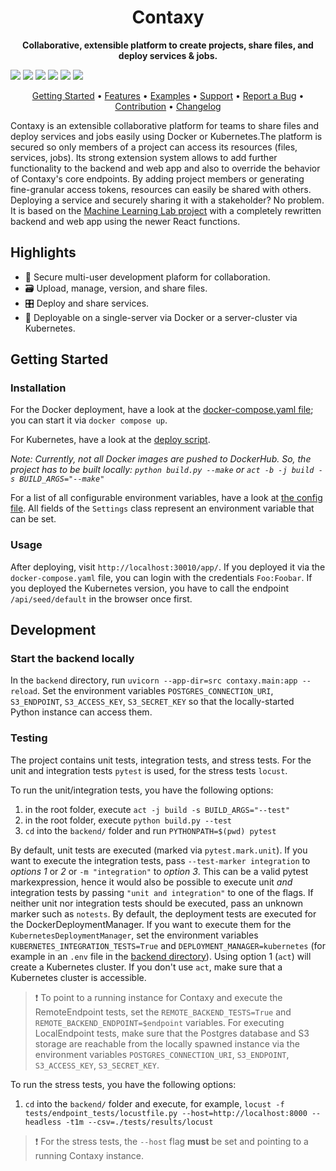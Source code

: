 <!-- markdownlint-disable MD033 MD041 -->
<h1 align="center">
    Contaxy
</h1>

<p align="center">
    <strong>Collaborative, extensible platform to create projects, share files, and deploy services & jobs.</strong>
</p>

<p>
    <a href="https://pypi.org/project/contaxy/" title="PyPi Version"><img src="https://img.shields.io/pypi/v/contaxy?color=green&style=flat"></a>
    <a href="https://pypi.org/project/contaxy/" title="Python Version"><img src="https://img.shields.io/badge/Python-3.6%2B-blue&style=flat"></a>
    <a href="https://github.com/ml-tooling/opyrator/blob/main/LICENSE" title="Project License"><img src="https://img.shields.io/badge/License-MIT-green.svg"></a>
    <a href="https://github.com/ml-tooling/contaxy/actions?query=workflow%3Abuild-pipeline" title="Build status"><img src="https://img.shields.io/github/workflow/status/ml-tooling/contaxy/build-pipeline?style=flat"></a>
    <a href="ttps://mltooling.substack.com/subscribe" title="Subscribe to newsletter"><img src="http://bit.ly/2Md9rxM"></a>
    <a href="https://twitter.com/mltooling" title="Follow on Twitter"><img src="https://img.shields.io/twitter/follow/mltooling.svg?style=social&label=Follow"></a>
</p>

<p align="center">
  <a href="#getting-started">Getting Started</a> •
  <a href="#features">Features</a> •
  <a href="#examples">Examples</a> •
  <a href="#support--feedback">Support</a> •
  <a href="https://github.com/ml-tooling/opyrator/issues/new?labels=bug&template=01_bug-report.md">Report a Bug</a> •
  <a href="#contribution">Contribution</a> •
  <a href="https://github.com/ml-tooling/opyrator/releases">Changelog</a>
</p>

Contaxy is an extensible collaborative platform for teams to share files and deploy services and jobs easily using Docker or Kubernetes.The platform is secured so only members of a project can access its resources (files, services, jobs). Its strong extension system allows to add further functionality to the backend and web app and also to override the behavior of Contaxy's core endpoints. By adding project members or generating fine-granular access tokens, resources can easily be shared with others. Deploying a service and securely sharing it with a stakeholder? No problem. It is based on the [Machine Learning Lab project](https://github.com/SAP/machine-learning-lab) with a completely rewritten backend and web app using the newer React functions.

## Highlights

- 🔐 Secure multi-user development plaform for collaboration.
- 🗃️ Upload, manage, version, and share files.
- 🎛 Deploy and share services.
- 🐳 Deployable on a single-server via Docker or a server-cluster via Kubernetes.

## Getting Started

### Installation

For the Docker deployment, have a look at the [docker-compose.yaml file](./test_deployment/docker-compose.yml); you can start it via `docker compose up`.

For Kubernetes, have a look at the [deploy script](./test_deployment/kubernetes/deploy.sh).

*Note: Currently, not all Docker images are pushed to DockerHub. So, the project has to be built locally: `python build.py --make` or `act -b -j build -s BUILD_ARGS="--make" `*

For a list of all configurable environment variables, have a look at [the config file](./backend/src/contaxy/config.py#L31). All fields of the `Settings` class represent an environment variable that can be set.
### Usage

After deploying, visit `http://localhost:30010/app/`. If you deployed it via the `docker-compose.yaml` file, you can login with the credentials `Foo:Foobar`. If you deployed the Kubernetes version, you have to call the endpoint `/api/seed/default` in the browser once first.

## Development

### Start the backend locally

In the `backend` directory, run `uvicorn --app-dir=src contaxy.main:app --reload`. Set the environment variables `POSTGRES_CONNECTION_URI`, `S3_ENDPOINT`, `S3_ACCESS_KEY`, `S3_SECRET_KEY` so that the locally-started Python instance can access them.

### Testing

The project contains unit tests, integration tests, and stress tests. For the unit and integration tests `pytest` is used, for the stress tests `locust`.

To run the unit/integration tests, you have the following options:

1. in the root folder, execute `act -j build -s BUILD_ARGS="--test"`
2. in the root folder, execute `python build.py --test`
3. `cd` into the `backend/` folder and run `PYTHONPATH=$(pwd) pytest`

By default, unit tests are executed (marked via `pytest.mark.unit`). If you want to execute the integration tests, pass `--test-marker integration` to *options 1* or *2* or `-m "integration"` to *option 3*. This can be a valid pytest markexpression, hence it would also be possible to execute unit *and* integration tests by passing `"unit and integration"` to one of the flags. If neither unit nor integration tests should be executed, pass an unknown marker such as `notests`.
By default, the deployment tests are executed for the DockerDeploymentManager. If you want to execute them for the `KubernetesDeploymentManager`, set the environment variables `KUBERNETES_INTEGRATION_TESTS=True` and `DEPLOYMENT_MANAGER=kubernetes` (for example in an `.env` file in the [backend directory](./backend)).
Using option 1 (`act`) will create a Kubernetes cluster. If you don't use `act`, make sure that a Kubernetes cluster is accessible.

> ❗ To point to a running instance for Contaxy and execute the RemoteEndpoint tests, set the `REMOTE_BACKEND_TESTS=True` and `REMOTE_BACKEND_ENDPOINT=$endpoint` variables. For executing LocalEndpoint tests, make sure that the Postgres database and S3 storage are reachable from the locally spawned instance via the environment variables `POSTGRES_CONNECTION_URI`, `S3_ENDPOINT`, `S3_ACCESS_KEY`, `S3_SECRET_KEY`.

To run the stress tests, you have the following options:

1. `cd` into the `backend/` folder and execute, for example, `locust -f tests/endpoint_tests/locustfile.py --host=http://localhost:8000 --headless -t1m --csv=./tests/results/locust`

> ❗ For the stress tests, the `--host` flag **must** be set and pointing to a running Contaxy instance.
